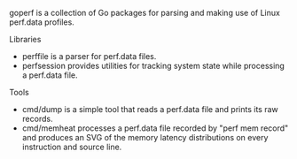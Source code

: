 goperf is a collection of Go packages for parsing and making use of
Linux perf.data profiles.

Libraries
* perffile is a parser for perf.data files.
* perfsession provides utilities for tracking system state while
  processing a perf.data file.

Tools
* cmd/dump is a simple tool that reads a perf.data file and prints its
  raw records.
* cmd/memheat processes a perf.data file recorded by "perf mem record"
  and produces an SVG of the memory latency distributions on every
  instruction and source line.
